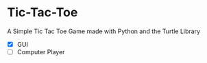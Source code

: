 # Tic-Tac-Toe

A Simple Tic Tac Toe Game made with Python and the Turtle Library


- [x] GUI
- [ ] Computer Player
